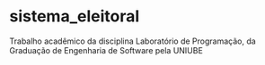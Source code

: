 # sistema_eleitoral
Trabalho acadêmico da disciplina Laboratório de Programação, da Graduação de Engenharia de Software pela UNIUBE
